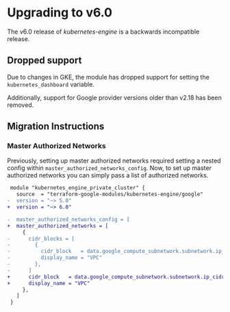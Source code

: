 # Upgrading to v6.0

The v6.0 release of *kubernetes-engine* is a backwards incompatible
release.

## Dropped support
Due to changes in GKE, the module has dropped support for setting the `kubernetes_dashboard` variable.

Additionally, support for Google provider versions older than v2.18 has been removed.

## Migration Instructions

### Master Authorized Networks
Previously, setting up master authorized networks required setting a nested config within `master_authorized_networks_config`.
Now, to set up master authorized networks you can simply pass a list of authorized networks.

```diff
 module "kubernetes_engine_private_cluster" {
   source  = "terraform-google-modules/kubernetes-engine/google"
-  version = "~> 5.0"
+  version = "~> 6.0"

-  master_authorized_networks_config = [
+  master_authorized_networks = [
     {
-      cidr_blocks = [
-        {
-          cidr_block   = data.google_compute_subnetwork.subnetwork.ip_cidr_range
-          display_name = "VPC"
-        },
-      ]
+      cidr_block   = data.google_compute_subnetwork.subnetwork.ip_cidr_range
+      display_name = "VPC"
     },
   ]
 }
```
